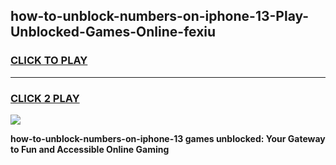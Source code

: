 
## how-to-unblock-numbers-on-iphone-13-Play-Unblocked-Games-Online-fexiu
<h3>
<a href="https://premium76.site?title=how-to-unblock-numbers-on-iphone-13&ref=25A">CLICK TO PLAY</a></h3>
<hr>

<h3>
<a href="https://premium76.site?title=how-to-unblock-numbers-on-iphone-13&ref=25A">CLICK 2 PLAY</a>
  
</h3>

<a href="https://premium76.site?title=how-to-unblock-numbers-on-iphone-13&ref=25A"><img src="https://clearcache.store/games.png"></a>


**how-to-unblock-numbers-on-iphone-13 games unblocked: Your Gateway to Fun and Accessible Online Gaming**
